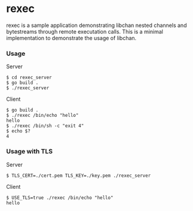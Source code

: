 # rexec

rexec is a sample application demonstrating libchan nested channels
and bytestreams through remote executation calls.  This is a minimal
implementation to demonstrate the usage of libchan.

### Usage

Server
~~~~
$ cd rexec_server
$ go build .
$ ./rexec_server
~~~~

Client
~~~~
$ go build .
$ ./rexec /bin/echo "hello"
hello
$ ./rexec /bin/sh -c "exit 4"
$ echo $?
4
~~~~

### Usage with TLS
Server
~~~~
$ TLS_CERT=./cert.pem TLS_KEY=./key.pem ./rexec_server
~~~~

Client
~~~~
$ USE_TLS=true ./rexec /bin/echo "hello"
hello
~~~~
